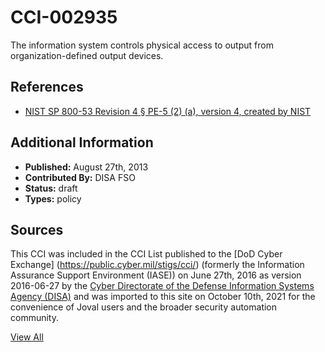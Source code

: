 # CCI-002935

The information system controls physical access to output from organization-defined output devices.

## References ##

* [NIST SP 800-53 Revision 4 § PE-5 (2) (a), version 4, created by NIST](http://csrc.nist.gov/publications/PubsSPs.html)


## Additional Information ##

* **Published:** August 27th, 2013
* **Contributed By:** DISA FSO
* **Status:** draft
* **Types:** policy

## Sources ##

This CCI was included in the CCI List published to the [DoD Cyber Exchange]
(https://public.cyber.mil/stigs/cci/) (formerly the Information Assurance Support Environment
(IASE)) on June 27th, 2016 as version 2016-06-27 by the [Cyber Directorate of the Defense 
Information Systems Agency (DISA)](https://public.cyber.mil/about-cyber/) and was imported to 
this site on October 10th, 2021 for the convenience of Joval users and the broader security automation community.

[View All](../README.md)
